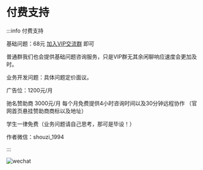 # 付费支持

:::info 付费支持

基础问题：68元 [加入VIP交流群](/docs/coffee) 即可

普通群我们也会提供基础问题咨询服务，只是VIP群无其余闲聊响应速度会更加及时。

业务开发问题：具体问题定价面议。

广告位：1200元/月

驰名赞助商 3000元/月 每个月免费提供4小时咨询时间以及30分钟远程协作 （官网首页悬挂赞助商商标以及地址）

学生一律免费（业务问题请自己思考，那可是毕设！）

作者微信：shouzi_1994

:::

![wechat](/coffee/wechat.jpg "微信")
